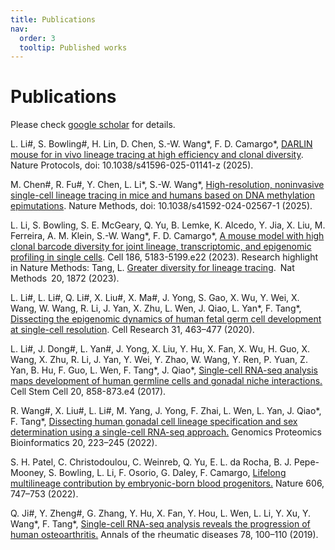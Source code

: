 ```yaml
---
title: Publications
nav:
  order: 3
  tooltip: Published works
---
```


# <i class="fas fa-microscope"></i>Publications

Please check [google scholar](https://scholar.google.com.hk/citations?user=T8mqisMAAAAJ&hl=en) for details.

L. Li#, S. Bowling#, H. Lin, D. Chen, S.-W. Wang*, F. D. Camargo*, [DARLIN mouse for in vivo lineage tracing at high efficiency and clonal diversity](https://www.nature.com/articles/s41596-025-01141-z). Nature Protocols, doi: 10.1038/s41596-025-01141-z (2025).

M. Chen#, R. Fu#, Y. Chen, L. Li\*, S.-W. Wang\*, [High-resolution, noninvasive single-cell lineage tracing in mice and humans based on DNA methylation epimutations](https://www.nature.com/articles/s41592-024-02567-1). Nature Methods, doi: 10.1038/s41592-024-02567-1 (2025).

L. Li, S. Bowling, S. E. McGeary, Q. Yu, B. Lemke, K. Alcedo, Y. Jia, X. Liu, M. Ferreira, A. M. Klein, S.-W. Wang\*, F. D. Camargo\*, [A mouse model with high clonal barcode diversity for joint lineage, transcriptomic, and epigenomic profiling in single cells](https://www.cell.com/cell/fulltext/S0092-8674(23)01040-1). Cell 186, 5183-5199.e22 (2023).
Research highlight in Nature Methods: Tang, L. [Greater diversity for lineage tracing](https://www.nature.com/articles/s41592-023-02131-3). Nat Methods 20, 1872 (2023).

L. Li#, L. Li#, Q. Li#, X. Liu#, X. Ma#, J. Yong, S. Gao, X. Wu, Y. Wei, X. Wang, W. Wang, R. Li, J. Yan, X. Zhu, L. Wen, J. Qiao, L. Yan\*, F. Tang\*, [Dissecting the epigenomic dynamics of human fetal germ cell development at single-cell resolution](https://www.nature.com/articles/s41422-020-00401-9). Cell Research 31, 463–477 (2020).

L. Li#, J. Dong#, L. Yan#, J. Yong, X. Liu, Y. Hu, X. Fan, X. Wu, H. Guo, X. Wang, X. Zhu, R. Li, J. Yan, Y. Wei, Y. Zhao, W. Wang, Y. Ren, P. Yuan, Z. Yan, B. Hu, F. Guo, L. Wen, F. Tang\*, J. Qiao\*, [Single-cell RNA-seq analysis maps development of human germline cells and gonadal niche interactions.](https://www.sciencedirect.com/science/article/pii/S1934590917300784) Cell Stem Cell 20, 858-873.e4 (2017).

R. Wang#, X. Liu#, L. Li#, M. Yang, J. Yong, F. Zhai, L. Wen, L. Yan, J. Qiao\*, F. Tang\*, [Dissecting human gonadal cell lineage specification and sex determination using a single-cell RNA-seq approach.](https://www.sciencedirect.com/science/article/pii/S1672022922000389) Genomics Proteomics Bioinformatics 20, 223–245 (2022).

S. H. Patel, C. Christodoulou, C. Weinreb, Q. Yu, E. L. da Rocha, B. J. Pepe-Mooney, S. Bowling, L. Li, F. Osorio, G. Daley, F. Camargo, [Lifelong multilineage contribution by embryonic-born blood progenitors.](https://www.nature.com/articles/s41586-022-04804-z) Nature 606, 747–753 (2022).

Q. Ji#, Y. Zheng#, G. Zhang, Y. Hu, X. Fan, Y. Hou, L. Wen, L. Li, Y. Xu, Y. Wang\*, F. Tang\*, [Single-cell RNA-seq analysis reveals the progression of human osteoarthritis.](https://ard.bmj.com/content/78/1/100.long) Annals of the rheumatic diseases 78, 100–110 (2019).


